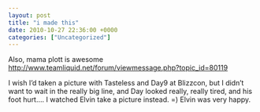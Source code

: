 ```yaml
---
layout: post
title: "i made this"
date: 2010-10-27 22:36:00 +0000
categories: ["Uncategorized"]
---
```


Also, mama plott is awesome http://www.teamliquid.net/forum/viewmessage.php?topic_id=80119

I wish I’d taken a picture with Tasteless and Day9 at Blizzcon, but I didn’t want to wait in the really big line, and Day looked really, really tired, and his foot hurt…. I watched Elvin take a picture instead. =) Elvin was very happy.